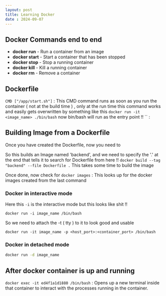 ```yaml
---
layout: post
title: Learning Docker
date : 2024-09-07
---
```


## Docker Commands end to end 

* **docker run** - Run a container from an image
* **docker start** - Start a container that has been stopped
* **docker stop** - Stop a running container
* **docker kill** - Kill a running container
* **docker rm** - Remove a container    

## Dockerfile 
`CMD ["/app/start.sh"]` :  This CMD command runs as soon as you run the container ( not at the build time ) , only at the run time this command works and easily gets overwritten by something like this `docker run -it <image_name> ./bin/bash` now bin/bash will run as the entry point !! 
`` : 


## Building Image from a Dockerfile
Once you have created the Dockerfile, now you need to  

So this builds an Image named 'backend', and we need to specify the '.' at the end that tells it to search for Dockerfile from here !!
`docker build --tag "backend" --file Dockerfile .`
This takes some time to build the image 

Once done, now check for 
`docker images` : This looks up for the docker images created from the last command    

### Docker in interactive mode

Here this `-i` is the interactive mode but this looks like shit !! 
```
docker run -i image_name /bin/bash
```

So we need to attach the -t ( tty ) to it to look good and usable
```
docker run -it image_name -p <host_port>:<container_port> /bin/bash 
```


### Docker in detached mode

```bash
docker run -d image_name
```

## After docker container is up and running 
`docker exec -it ed4f1a1d1880 /bin/bash` : Opens up a new terminal inside that container to interact with the processes running in the container. 























